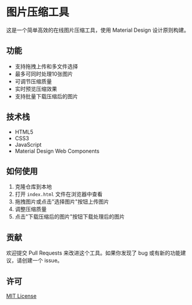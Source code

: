 # 图片压缩工具

这是一个简单高效的在线图片压缩工具，使用 Material Design 设计原则构建。

## 功能

- 支持拖拽上传和多文件选择
- 最多可同时处理10张图片
- 可调节压缩质量
- 实时预览压缩效果
- 支持批量下载压缩后的图片

## 技术栈

- HTML5
- CSS3
- JavaScript
- Material Design Web Components

## 如何使用

1. 克隆仓库到本地
2. 打开 `index.html` 文件在浏览器中查看
3. 拖拽图片或点击"选择图片"按钮上传图片
4. 调整压缩质量
5. 点击"下载压缩后的图片"按钮下载处理后的图片

## 贡献

欢迎提交 Pull Requests 来改进这个工具。如果你发现了 bug 或有新的功能建议，请创建一个 issue。

## 许可

[MIT License](LICENSE)
